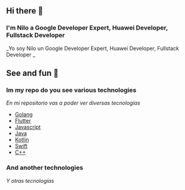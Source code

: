 ## Hi there 👋 
### I'm Nilo a Google Developer Expert, Huawei Developer, Fullstack Developer
_Yo soy Nilo un Google Developer Expert, Huawei Developer, Fullstack Developer _

## See and fun 🚀
### Im my repo do you see various technologies
_En mi repositorio vas a poder ver diversas tecnologías_
* [Golang](https://github.com/DevZamSe?tab=repositories&q=&type=&language=go&sort=)
* [Flutter](https://github.com/DevZamSe?tab=repositories&q=&type=&language=dart&sort=)
* [Javascript](https://github.com/DevZamSe?tab=repositories&q=&type=&language=javascript&sort=)
* [Java](https://github.com/DevZamSe?tab=repositories&q=&type=&language=java&sort=)
* [Kotlin](https://github.com/DevZamSe?tab=repositories&q=&type=&language=kotlin&sort=)
* [Swift](https://github.com/DevZamSe?tab=repositories&q=&type=&language=swift&sort=)
* [C++](https://github.com/DevZamSe?tab=repositories&q=&type=&language=c%2B%2B&sort=)

### And another technologies
_Y otras tecnologías_

<!--
**DevZamSe/DevZamSe** is a ✨ _special_ ✨ repository because its `README.md` (this file) appears on your GitHub profile.

Here are some ideas to get you started:

- 🔭 I’m currently working on ...
- 🌱 I’m currently learning ...
- 👯 I’m looking to collaborate on ...
- 🤔 I’m looking for help with ...
- 💬 Ask me about ...
- 📫 How to reach me: ...
- 😄 Pronouns: ...
- ⚡ Fun fact: ...
-->
